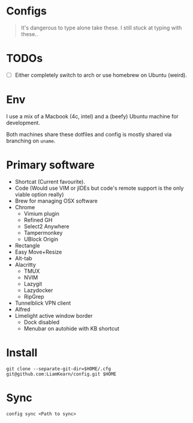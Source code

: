 # Configs
> It's dangerous to type alone take these.
> I still stuck at typing with these..

# TODOs
 - [ ] Either completely switch to arch or use homebrew on Ubuntu (weird).

# Env
I use a mix of a Macbook (4c, intel) and a (beefy) Ubuntu machine for development.

Both machines share these dotfiles and config is mostly shared via branching on `uname`.

# Primary software
 - Shortcat (Current favourite).
 - Code (Would use VIM or jIDEs but code's remote support is the only viable option really)
 - Brew for managing OSX software
 - Chrome
   - Vimium plugin
   - Refined GH
   - Select2 Anywhere
   - Tampermonkey
   - UBlock Origin
 - Rectangle
 - Easy Move+Resize
 - Alt-tab
 - Alacritty
   - TMUX
   - NVIM
   - Lazygit
   - Lazydocker
   - RipGrep
 - Tunnelblick VPN client
 - Alfred
 - Limelight active window border
   - Dock disabled
   - Menubar on autohide with KB shortcut

# Install
```fish
git clone --separate-git-dir=$HOME/.cfg git@github.com:LiamKearn/config.git $HOME
```

# Sync
```fish
config sync <Path to sync>
```

